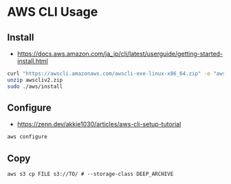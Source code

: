 # AWS CLI Usage

## Install

- https://docs.aws.amazon.com/ja_jp/cli/latest/userguide/getting-started-install.html

```sh
curl "https://awscli.amazonaws.com/awscli-exe-linux-x86_64.zip" -o "awscliv2.zip"
unzip awscliv2.zip
sudo ./aws/install
```

## Configure

- https://zenn.dev/akkie1030/articles/aws-cli-setup-tutorial

```sh
aws configure
```

## Copy

```
aws s3 cp FILE s3://TO/ # --storage-class DEEP_ARCHIVE
```
